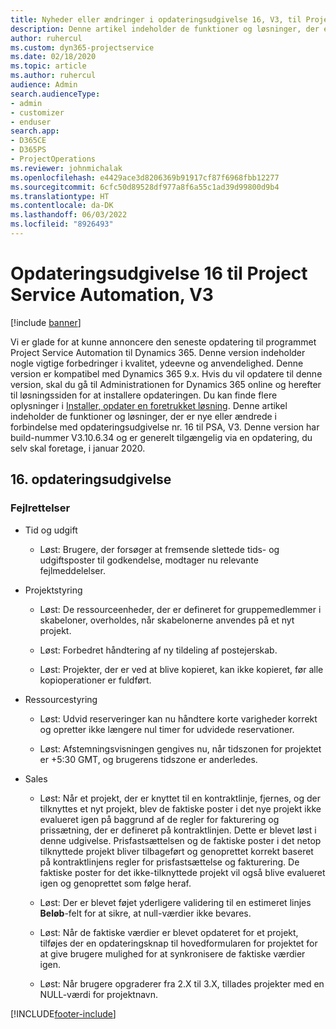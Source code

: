 ```yaml
---
title: Nyheder eller ændringer i opdateringsudgivelse 16, V3, til Project Service Automation
description: Denne artikel indeholder de funktioner og løsninger, der er tilgængelige i forbindelse med opdateringsudgivelse nr. 16 til Project Service Automation, V3.
author: ruhercul
ms.custom: dyn365-projectservice
ms.date: 02/18/2020
ms.topic: article
ms.author: ruhercul
audience: Admin
search.audienceType:
- admin
- customizer
- enduser
search.app:
- D365CE
- D365PS
- ProjectOperations
ms.reviewer: johnmichalak
ms.openlocfilehash: e4429ace3d8206369b91917cf87f6968fbb12277
ms.sourcegitcommit: 6cfc50d89528df977a8f6a55c1ad39d99800d9b4
ms.translationtype: HT
ms.contentlocale: da-DK
ms.lasthandoff: 06/03/2022
ms.locfileid: "8926493"
---
```

# <a name="project-service-automation-update-release-16-v3"></a>Opdateringsudgivelse 16 til Project Service Automation, V3

[!include [banner](../includes/psa-now-project-operations.md)]

Vi er glade for at kunne annoncere den seneste opdatering til programmet Project Service Automation til Dynamics 365. Denne version indeholder nogle vigtige forbedringer i kvalitet, ydeevne og anvendelighed.  Denne version er kompatibel med Dynamics 365 9.x. Hvis du vil opdatere til denne version, skal du gå til Administrationen for Dynamics 365 online og herefter til løsningssiden for at installere opdateringen. Du kan finde flere oplysninger i [Installer, opdater en foretrukket løsning](/dynamics365/project-service/upgrade-psa-home-page).
Denne artikel indeholder de funktioner og løsninger, der er nye eller ændrede i forbindelse med opdateringsudgivelse nr. 16 til PSA, V3. Denne version har build-nummer V3.10.6.34 og er generelt tilgængelig via en opdatering, du selv skal foretage, i januar 2020.


## <a name="update-release-16"></a>16. opdateringsudgivelse

### <a name="bug-fixes"></a>Fejlrettelser

-   Tid og udgift

    -   Løst: Brugere, der forsøger at fremsende slettede tids- og udgiftsposter til godkendelse, modtager nu relevante fejlmeddelelser.

-   Projektstyring

    -   Løst: De ressourceenheder, der er defineret for gruppemedlemmer i skabeloner, overholdes, når skabelonerne anvendes på et nyt projekt.

    -   Løst: Forbedret håndtering af ny tildeling af postejerskab.

    -   Løst: Projekter, der er ved at blive kopieret, kan ikke kopieret, før alle kopioperationer er fuldført.

-   Ressourcestyring

    -   Løst: Udvid reserveringer kan nu håndtere korte varigheder korrekt og opretter ikke længere nul timer for udvidede reservationer.

    -   Løst: Afstemningsvisningen gengives nu, når tidszonen for projektet er +5:30 GMT, og brugerens tidszone er anderledes.

-   Sales

    -   Løst: Når et projekt, der er knyttet til en kontraktlinje, fjernes, og der tilknyttes et nyt projekt, blev de faktiske poster i det nye projekt ikke evalueret igen på baggrund af de regler for fakturering og prissætning, der er defineret på kontraktlinjen. Dette er blevet løst i denne udgivelse. Prisfastsættelsen og de faktiske poster i det netop tilknyttede projekt bliver tilbageført og genoprettet korrekt baseret på kontraktlinjens regler for prisfastsættelse og fakturering. De faktiske poster for det ikke-tilknyttede projekt vil også blive evalueret igen og genoprettet som følge heraf.

    -   Løst: Der er blevet føjet yderligere validering til en estimeret linjes **Beløb**-felt for at sikre, at null-værdier ikke bevares.

    -   Løst: Når de faktiske værdier er blevet opdateret for et projekt, tilføjes der en opdateringsknap til hovedformularen for projektet for at give brugere mulighed for at synkronisere de faktiske værdier igen.

    -   Løst: Når brugere opgraderer fra 2.X til 3.X, tillades projekter med en NULL-værdi for projektnavn.



[!INCLUDE[footer-include](../includes/footer-banner.md)]
